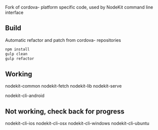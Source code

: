 Fork of cordova- platform specific code, used by NodeKit command line interface

## Build 

Automatic refactor and patch from cordova- repositories

``` bash
npm install
gulp clean
gulp refactor
```

## Working

nodekit-common
nodekit-fetch
nodekit-lib
nodekit-serve

nodekit-cli-android

## Not working, check back for progress

nodekit-cli-ios
nodekit-cli-osx
nodekit-cli-windows
nodekit-cli-ubuntu